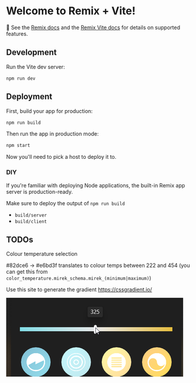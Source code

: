 # Welcome to Remix + Vite!

📖 See the [Remix docs](https://remix.run/docs) and the [Remix Vite docs](https://remix.run/docs/en/main/future/vite) for details on supported features.

## Development

Run the Vite dev server:

```shellscript
npm run dev
```

## Deployment

First, build your app for production:

```sh
npm run build
```

Then run the app in production mode:

```sh
npm start
```

Now you'll need to pick a host to deploy it to.

### DIY

If you're familiar with deploying Node applications, the built-in Remix app server is production-ready.

Make sure to deploy the output of `npm run build`

- `build/server`
- `build/client`

## TODOs
Colour temperature selection

#82dce6 -> #e6bd3f translates to colour temps between 222 and 454 (you can get this from `color_temperature.mirek_schema.mirek_(minimum|maximum)`)

Use this site to generate the gradient https://cssgradient.io/

![img.png](colour_temperature.png)